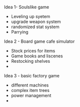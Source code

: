 Idea 1- Soulslike game
- Leveling up syetem
- upgrade weapon system
- randomized stat system
- Parrying

Idea 2 - Board game cafe simulator
 - Stock prices for items
 - Game books and liscenes
 - Restocking shelves
 - 

Idea 3 - basic factory game
 - different machines
 - complex item trees
 - power management
 - 